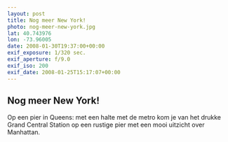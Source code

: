 ```yaml
---
layout: post
title: Nog meer New York!
photo: nog-meer-new-york.jpg
lat: 40.743976
lon: -73.96005
date: 2008-01-30T19:37:00+00:00
exif_exposure: 1/320 sec.
exif_aperture: f/9.0
exif_iso: 200
exif_date: 2008-01-25T15:17:07+00:00
---
```


## Nog meer New York!

<p>Op een pier in Queens: met een halte met de metro kom je van het drukke Grand Central Station op een rustige pier met een mooi uitzicht over Manhattan.</p>

